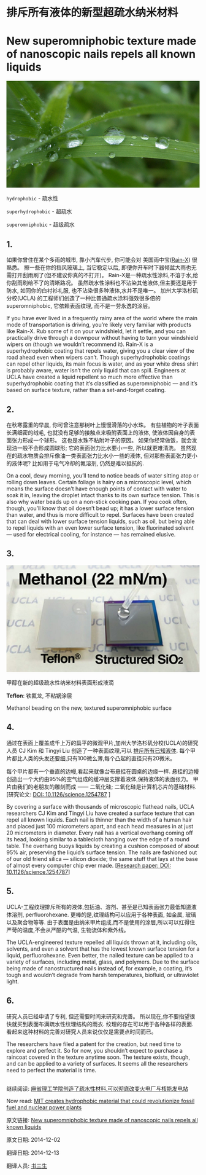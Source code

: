 排斥所有液体的新型超疏水纳米材料
==
# New superomniphobic texture made of nanoscopic nails repels all known liquids


![](hydroleaf.jpg)


`hydrophobic` - 疏水性

`superhydrophobic` - 超疏水

`superomniphobic` - 超级疏水

## 1.

如果你曾住在某个多雨的城市, 靠小汽车代步, 你可能会对 美国雨中宝([Rain-X](http://item.jd.com/943745.html)) 很熟悉。 擦一些在你的挡风玻璃上, 当它稳定以后, 即便你开车时下器倾盆大雨也无需打开刮雨刷了(但不建议你真的不打开)。 Rain-X是一种疏水性涂料,不溶于水,给你刮雨刷给不了的清晰路况。 虽然疏水性涂料也不沾染其他液体,但主要还是用于防水, 如同你的白衬衫礼服, 也不沾染很多种液体,水并不是唯一。 加州大学洛杉矶分校(UCLA) 的工程师们创造了一种比普通疏水涂料强效很多倍的 superomniphobic, 它依赖表面纹理, 而不是一劳永逸的涂层。


If you have ever lived in a frequently rainy area of the world where the main mode of transportation is driving, you’re likely very familiar with products like Rain-X. Rub some of it on your windshield, let it settle, and you can practically drive through a downpour without having to turn your windshield wipers on (though we wouldn’t recommend it). Rain-X is a superhydrophobic coating that repels water, giving you a clear view of the road ahead even when wipers can’t. Though superhydrophobic coatings can repel other liquids, its main focus is water, and as your white dress shirt is probably aware, water isn’t the only liquid that can spill. Engineers at UCLA have created a liquid repellent so much more effective than superhydrophobic coating that it’s classified as superomniphobic — and it’s based on surface texture, rather than a set-and-forget coating.

## 2.

在秋寒露重的早晨, 你可曾注意那树叶上慢慢滑落的小水珠。 有些植物的叶子表面长满细密的绒毛, 也就没有足够的接触点来吸附表面上的液体, 使液体因自身的表面张力形成一个球形。 这也是水珠不粘附叶子的原因。 如果你经常做饭，就会发现油一般不会形成圆球形; 它的表面张力比水要小一些, 所以就更难清洗。 虽然现在的疏水物质会排斥像油一类表面张力比水小一些的液体, 但对那些表面张力更小的液体呢? 比如用于电气冷却的氟溶剂, 仍然是难以抵抗的.

On a cool, dewy morning, you’ll tend to notice beads of water sitting atop or rolling down leaves. Certain foliage is hairy on a microscopic level, which means the surface doesn’t have enough points of contact with water to soak it in, leaving the droplet intact thanks to its own surface tension. This is also why water beads up on a non-stick cooking pan. If you cook often, though, you’ll know that oil doesn’t bead up; it has a lower surface tension than water, and thus is more difficult to repel. Surfaces have been created that can deal with lower surface tension liquids, such as oil, but being able to repel liquids with an even lower surface tension, like fluorinated solvent — used for electrical cooling, for instance — has remained elusive.

## 3.

![](superomniphobic.jpg)

甲醇在新的超级疏水性纳米材料表面形成液滴

**Teflon**: 铁氟龙, 不粘锅涂层

Methanol beading on the new, textured superomniphobic surface

## 4.

通过在表面上覆盖成千上万的扁平的微观甲片,加州大学洛杉矶分校(UCLA)的研究人员 CJ Kim 和 Tingyi Liu 创造了一种表面纹理,可以 [排斥所有已知液体](http://newsroom.ucla.edu/releases/ucla-engineers-create-superomniphobic-texture-capable-of-repelling-all-liquids).  每个甲片都比人类的头发还要细,只有100微么薄,每个凸起的直径只有20微米。 


每个甲片都有一个垂直的边幔,看起来就像台布悬挂在圆桌的边缘一样. 悬挂的边幔创造出一个大约由95%的空气组成的缓冲层支撑着液体,保持液体的表面张力。 甲片由我们的老朋友的雕刻而成 —— 二氧化硅; 二氧化硅是计算机芯片的基础材料. [研究论文: [DOI: 10.1126/science.1254787](http://www.sciencemag.org/content/346/6213/1096) ]


By covering a surface with thousands of microscopic flathead nails, UCLA researchers CJ Kim and Tingyi Liu have created a surface texture that can repel all known liquids. Each nail is thinner than the width of a human hair and placed just 100 micrometers apart, and each head measures in at just 20 micrometers in diameter. Every nail has a vertical overhang coming off its head, looking similar to a tablecloth hanging over the edge of a round table. The overhang buoys liquids by creating a cushion composed of about 95% air, preserving the liquid’s surface tension. The nails are fashioned out of our old friend silica — silicon dioxide; the same stuff that lays at the base of almost every computer chip ever made. [[Research paper: DOI: 10.1126/science.1254787]((http://www.sciencemag.org/content/346/6213/1096))]

## 5.

UCLA-工程纹理排斥所有的液体,包括油、溶剂、甚至是已知表面张力最低知道液体溶剂, perfluorohexane. 更棒的是,纹理结构可以应用于各种表面, 如金属, 玻璃 以及聚合物等等. 由于表面是由纳米甲片组成,而不是使用的涂层,所以可以扛得住严苛的温度,不会从严酷的气温, 生物流体和紫外线。

The UCLA-engineered texture repelled all liquids thrown at it, including oils, solvents, and even a solvent that has the lowest known surface tension for a liquid, perfluorohexane. Even better, the nailed texture can be applied to a variety of surfaces, including metal, glass, and polymers. Due to the surface being made of nanostructured nails instead of, for example, a coating, it’s tough and wouldn’t degrade from harsh temperatures, biofluid, or ultraviolet light.

## 6.

研究人员已经申请了专利, 但还需要时间来研究和完善。 所以现在,你不要指望很快就买到表面布满疏水性纹理结构的雨衣. 纹理的存在可以用于各种各样的表面. 看起来这种材料的完善对研究人员来说仅仅是需要点时间而已。


The researchers have filed a patent for the creation, but need time to explore and perfect it. So for now, you shouldn’t expect to purchase a raincoat covered in the texture anytime soon. The texture exists, though, and can be applied to a variety of surfaces. It seems all the researchers need to perfect the material is time.

## 

继续阅读: [麻省理工学院创造了疏水性材料,可以彻底改变火电厂与核能发电站](http://www.extremetech.com/extreme/138315-mit-creates-hydrophobic-material-that-could-revolutionize-fossil-and-nuclear-power-plants)


Now read: [MIT creates hydrophobic material that could revolutionize fossil fuel and nuclear power plants]((http://www.extremetech.com/extreme/138315-mit-creates-hydrophobic-material-that-could-revolutionize-fossil-and-nuclear-power-plants))




原文链接: [New superomniphobic texture made of nanoscopic nails repels all known liquids](http://www.extremetech.com/extreme/195176-new-superomniphobic-texture-made-of-nanoscopic-nails-repels-all-known-liquids)

原文日期: 2014-12-02

翻译日期: 2014-12-13

翻译人员: [书三生](http://t.qq.com/renfufei)
